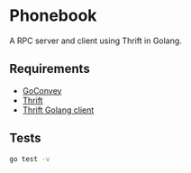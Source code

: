 # Phonebook

A RPC server and client using Thrift in Golang.

## Requirements

- [GoConvey](https://github.com/smartystreets/goconvey)
- [Thrift](https://thrift.apache.org/)
- [Thrift Golang client](https://github.com/apache/thrift/tree/master/lib/go)

## Tests

```bash
go test -v
```
